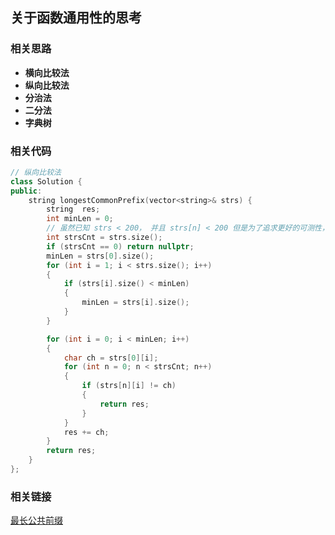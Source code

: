 ## **关于函数通用性的思考**

### **相关思路**
- **横向比较法**
- **纵向比较法**
- **分治法**
- **二分法**
- **字典树**

### **相关代码**
```C++
// 纵向比较法
class Solution {
public:
    string longestCommonPrefix(vector<string>& strs) {
        string  res;
        int minLen = 0;
        // 虽然已知 strs < 200， 并且 strs[n] < 200 但是为了追求更好的可测性，和通用性，仍使用size()求值
        int strsCnt = strs.size();
        if (strsCnt == 0) return nullptr;
        minLen = strs[0].size();
        for (int i = 1; i < strs.size(); i++)
        {
            if (strs[i].size() < minLen) 
            {
                minLen = strs[i].size();
            }
        }

        for (int i = 0; i < minLen; i++)
        {
            char ch = strs[0][i];
            for (int n = 0; n < strsCnt; n++)
            {
                if (strs[n][i] != ch) 
                {
                    return res;
                }
            }
            res += ch;
        }
        return res;
    }
};
```

### **相关链接**
[最长公共前缀](https://leetcode-cn.com/problems/longest-common-prefix/)